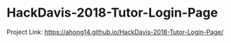 # HackDavis-2018-Tutor-Login-Page

Project Link: https://ahong14.github.io/HackDavis-2018-Tutor-Login-Page/
